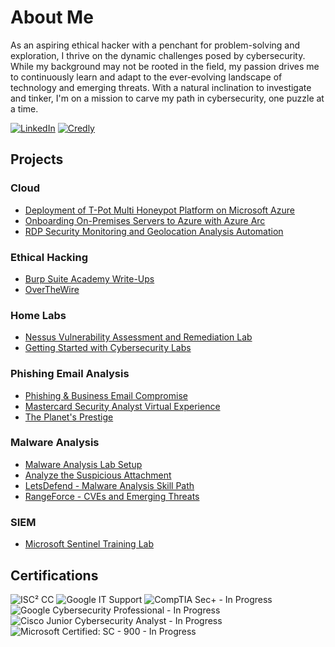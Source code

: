 # About Me


As an aspiring ethical hacker with a penchant for problem-solving and exploration, I thrive on the dynamic challenges posed by cybersecurity. While my background may not be rooted in the field, my passion drives me to continuously learn and adapt to the ever-evolving landscape of technology and emerging threats. With a natural inclination to investigate and tinker, I'm on a mission to carve my path in cybersecurity, one puzzle at a time.

[![LinkedIn](https://img.shields.io/badge/LinkedIn-Connect-blue?style=flat-square&logo=linkedin)](https://www.linkedin.com/in/acibojbp/)
[![Credly](https://img.shields.io/badge/Credly-Achievements-orange?style=flat-square&logo=credly)](https://www.credly.com/users/judeacibo/)


## Projects

### Cloud

- [Deployment of T-Pot Multi Honeypot Platform on Microsoft Azure](https://github.com/acibojbp/Azure-Honeypot)  
- [Onboarding On-Premises Servers to Azure with Azure Arc](https://github.com/acibojbp/Azure-Arc)  
- [RDP Security Monitoring and Geolocation Analysis Automation](https://github.com/acibojbp/Failed-RDP-World-Map)  

### Ethical Hacking

- [Burp Suite Academy Write-Ups](https://github.com/acibojbp/Burp-Suite-Academy)  
- [OverTheWire](https://github.com/acibojbp/OverTheWire)

### Home Labs

- [Nessus Vulnerability Assessment and Remediation Lab](https://github.com/acibojbp/Vulnerability-Assessment-Lab)  
- [Getting Started with Cybersecurity Labs](https://github.com/acibojbp/Cybersecurity-Labs-Setup)

### Phishing Email Analysis

- [Phishing & Business Email Compromise](https://github.com/acibojbp/RangeForce-Phishing)  
- [Mastercard Security Analyst Virtual Experience](https://github.com/acibojbp/Mastercard-Phishing)  
- [The Planet's Prestige](https://github.com/acibojbp/BTLO-Writeups/blob/main/Challenges/the-planets-prestige.md)

### Malware Analysis
- [Malware Analysis Lab Setup](https://github.com/acibojbp/Malware-Analysis-Lab-Setup)
- [Analyze the Suspicious Attachment](https://github.com/acibojbp/RangeForce-Phishing/blob/main/Modules/Module-5.md#analyze-the-suspicious-attachment)
- [LetsDefend - Malware Analysis Skill Path](https://github.com/acibojbp/LetsDefend/blob/main/Malware-Analysis/README.md)
- [RangeForce - CVEs and Emerging Threats](https://github.com/acibojbp/RangeForce-Community/blob/main/CVEs/README.md)

### SIEM

- [Microsoft Sentinel Training Lab](https://github.com/acibojbp/Azure-Sentinel-Training-Lab)  

## Certifications

![ISC² CC](https://img.shields.io/badge/ISC%C2%B2%20CC-Certified-blue?style=flat-square&logo=isc2)
![Google IT Support](https://img.shields.io/badge/Google%20IT%20Support%20Professional-Certified-green?style=flat-square&logo=google)
![CompTIA Sec+ - In Progress](https://img.shields.io/badge/CompTIA%20Sec%2B-In%20Progress-yellow?style=flat-square&logo=comptia)
![Google Cybersecurity Professional - In Progress](https://img.shields.io/badge/Google%20Cybersecurity%20Professional-In%20Progress-yellow?style=flat-square&logo=google)
![Cisco Junior Cybersecurity Analyst - In Progress](https://img.shields.io/badge/Cisco%20Junior%20Cybersecurity%20Analyst-In%20Progress-yellow?style=flat-square&logo=cisco)
![Microsoft Certified: SC - 900 - In Progress](https://img.shields.io/badge/Microsoft%20Certified%3A%20SC%20--%20900-In%20Progress-yellow?style=flat-square&logo=microsoft)

<!--
**acibojbp/acibojbp** is a ✨ _special_ ✨ repository because its `README.md` (this file) appears on your GitHub profile.

Here are some ideas to get you started:

- 🔭 I’m currently working on ...
- 🌱 I’m currently learning ...
- 👯 I’m looking to collaborate on ...
- 🤔 I’m looking for help with ...
- 💬 Ask me about ...
- 📫 How to reach me: ...
- 😄 Pronouns: ...
- ⚡ Fun fact: ...
-->
